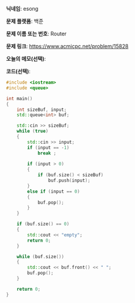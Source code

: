 **닉네임**: esong

**문제 플랫폼**: 백준

**문제 이름 또는 번호**: Router

**문제 링크**: https://www.acmicpc.net/problem/15828

**오늘의 메모(선택)**:

**코드(선택)**:
```cpp
#include <iostream>
#include <queue>

int	main()
{
	int	sizeBuf, input;
	std::queue<int>	buf;

	std::cin >> sizeBuf;
	while (true)
	{
		std::cin >> input;
		if (input == -1)
			break ;
		
		if (input > 0)
		{
			if (buf.size() < sizeBuf)
				buf.push(input);
		}
		else if (input == 0)
		{
			buf.pop();
		}
	}

	if (buf.size() == 0)
	{
		std::cout << "empty";
		return 0;
	}

	while (buf.size())
	{
		std::cout << buf.front() << " ";
		buf.pop();
	}

	return 0;
}
```